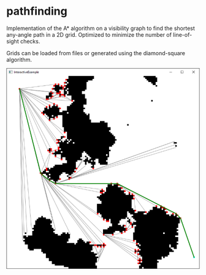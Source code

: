 pathfinding
==============

Implementation of the A* algorithm on a visibility graph to find the shortest any-angle path in a 2D grid.
Optimized to minimize the number of line-of-sight checks.

Grids can be loaded from files or generated using the diamond-square algorithm.

![Screenshot](./screenshot.png)
